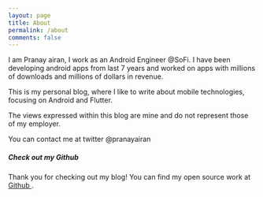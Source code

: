 ```yaml
---
layout: page
title: About
permalink: /about
comments: false
---
```


<div class="row justify-content-between">
<div class="col-md-8 pr-5">

<p> I am Pranay airan, I work as an Android Engineer @SoFi. I have been developing android apps from last 7 years and worked on apps with millions of downloads and millions of dollars in revenue. </p> 

<p> This is my personal blog, where I like to write about mobile technologies, focusing on Android and Flutter. </p>

<p> The views expressed within this blog are mine and do not represent those of my employer.</p>

<p> You can contact me at twitter @pranayairan </p>

</div>

<div class="col-md-4">

<div class="sticky-top sticky-top-80">
<h5>Check out my Github</h5>

<p>Thank you for checking out my blog! You can find my open source work at <a target="_blank" href="https://github.com/pranayairan/">Github <i class="fab fa-github"></i></a>.</p>
</div>
</div>
</div>
